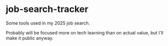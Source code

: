 # job-search-tracker

Some tools used in my 2025 job search.

Probably will be focused more on tech learning than on actual value, but I'll make it public anyway.
